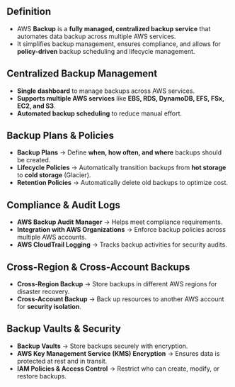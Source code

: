 ## **Definition**

- AWS **Backup** is a **fully managed, centralized backup service** that automates data backup across multiple AWS services.
- It simplifies backup management, ensures compliance, and allows for **policy-driven** backup scheduling and lifecycle management.

## **Centralized Backup Management**

- **Single dashboard** to manage backups across AWS services.
- **Supports multiple AWS services** like **EBS, RDS, DynamoDB, EFS, FSx, EC2, and S3**.
- **Automated backup scheduling** to reduce manual effort.

## **Backup Plans & Policies**

- **Backup Plans** → Define **when, how often, and where** backups should be created.
- **Lifecycle Policies** → Automatically transition backups from **hot storage** to **cold storage** (Glacier).
- **Retention Policies** → Automatically delete old backups to optimize cost.

## **Compliance & Audit Logs**

- **AWS Backup Audit Manager** → Helps meet compliance requirements.
- **Integration with AWS Organizations** → Enforce backup policies across multiple AWS accounts.
- **AWS CloudTrail Logging** → Tracks backup activities for security audits.

## **Cross-Region & Cross-Account Backups**

- **Cross-Region Backup** → Store backups in different AWS regions for disaster recovery.
- **Cross-Account Backup** → Back up resources to another AWS account for **security isolation**.

## **Backup Vaults & Security**

- **Backup Vaults** → Store backups securely with encryption.
- **AWS Key Management Service (KMS) Encryption** → Ensures data is protected at rest and in transit.
- **IAM Policies & Access Control** → Restrict who can create, modify, or restore backups.
